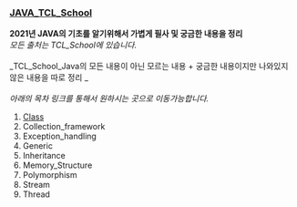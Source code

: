 ### [JAVA_TCL_School](http://www.tcpschool.com/java/intro)


__2021년 JAVA의 기초를 알기위해서 가볍게 필사 및 궁금한 내용을 정리__ </br>
_모든 출처는 TCL_School에 있습니다._ 
</br></br>
_TCL_School_Java의 모든 내용이 아닌 모르는 내용 + 궁금한 내용이지만 나와있지 않은 내용을 따로 정리 _
</br>
</br>
_아래의 목차 링크를 통해서 원하시는 곳으로 이동가능합니다._

1. [Class](https://github.com/llhbum/JAVA_TCL_School/blob/master/src/Class.java)
2. Collection_framework
3. Exception_handling
4. Generic
5. Inheritance
6. Memory_Structure
7. Polymorphism
8. Stream
9. Thread



